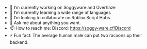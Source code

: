 - 🔭 I’m currently working on Soggyware and Overhaze
- 🌱 I’m currently learning a wide range of languages
- 👯 I’m looking to collaborate on Roblox Script Hubs
- 💬 Ask me about anything you want.
- 📫 How to reach me: Discord: https://soggy-ware.cf/Discord
- ⚡ Fun fact: The average human male can put two racoons up their backend.
